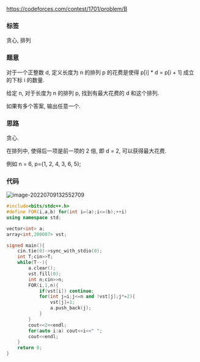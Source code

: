 https://codeforces.com/contest/1701/problem/B

### 标签

贪心, 排列

### 题意

对于一个正整数 d, 定义长度为 n 的排列 p 的花费是使得 p[i] * d = p[i + 1] 成立的下标 i 的数量.

给定 n, 对于长度为 n 的排列 p, 找到有最大花费的 d 和这个排列.

如果有多个答案, 输出任意一个.

### 思路

贪心.

在排列中, 使得后一项是前一项的 2 倍, 即 d = 2, 可以获得最大花费.

例如 n = 6, p={1, 2, 4, 3, 6, 5};

### 代码

![image-20220709132552709](http://nme-200t.oss-cn-hangzhou.aliyuncs.com/notes/2022-07-09-052552.png)

```cpp
#include<bits/stdc++.h>
#define FOR(i,a,b) for(int i=(a);i<=(b);++i)
using namespace std;

vector<int> a;
array<int,200007> vst;

signed main(){
	cin.tie(0)->sync_with_stdio(0);
	int T;cin>>T;
	while(T--){
		a.clear();
		vst.fill(0);
		int n;cin>>n;
		FOR(i,1,n){
			if(vst[i]) continue;
			for(int j=i;j<=n and !vst[j];j*=2){
				vst[j]=1;
				a.push_back(j);
			}
		}
		cout<<2<<endl;
		for(auto i:a) cout<<i<<" ";
		cout<<endl;
	}
	return 0;
}
```

